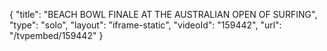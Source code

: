 {
    "title": "BEACH BOWL FINALE AT THE AUSTRALIAN OPEN OF SURFING",
    "type": "solo",
    "layout": "iframe-static",
    "videoId": "159442",
    "url": "\/tvpembed\/159442"
}
